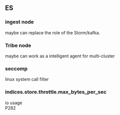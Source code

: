 ## ES

### ingest node
maybe can replace the role of the Storm/kafka.   


### Tribe node
maybe can work as a intelligent agent for multi-cluster

### seccomp
linux system call filter

### indices.store.throttle.max_bytes_per_sec
io usage   
<elasticsearch in action> P282
